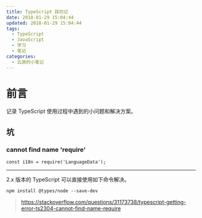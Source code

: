 ```yaml
---
title: TypeScript 踩坑记
date: 2018-01-29 15:04:44
updated: 2018-01-29 15:04:44
tags:
  - TypeScript
  - JavaScript
  - 学习
  - 笔记
categories:
  - 云游的小笔记
---
```


# 前言

记录 TypeScript 使用过程中遇到的小问题和解决方案。

## 坑
### cannot find name 'require'
```
const i18n = require('LanguageData');
```
---
2.x 版本的 TypeScript 可以直接使用如下命令解决。
```
npm install @types/node --save-dev
```
> <https://stackoverflow.com/questions/31173738/typescript-getting-error-ts2304-cannot-find-name-require>